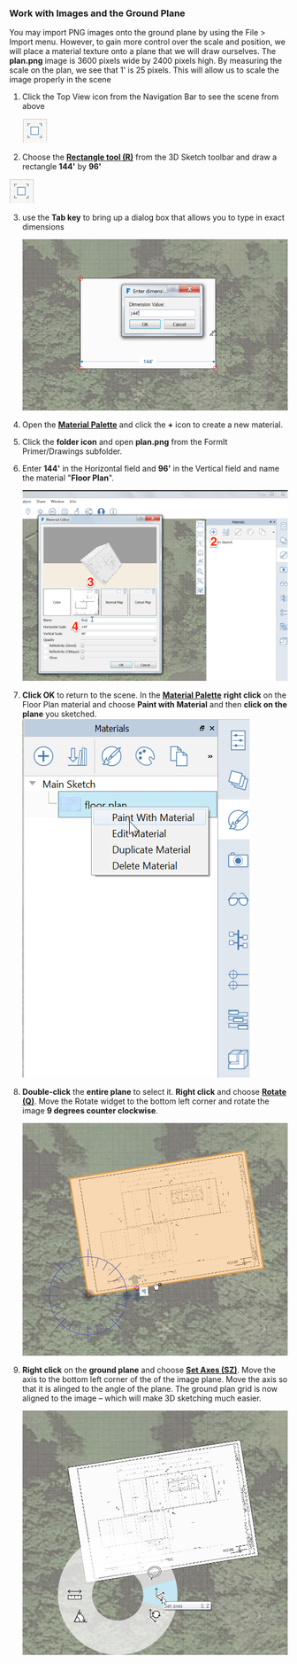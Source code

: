 ### Work with Images and the Ground Plane

You may import PNG images onto the ground plane by using the File &gt; Import menu. However, to gain more control over the scale and position, we will place a material texture onto a plane that we will draw ourselves. The **plan.png** image is 3600 pixels wide by 2400 pixels high. By measuring the scale on the plan, we see that 1' is 25 pixels. This will allow us to scale the image properly in the scene


1. Click the Top View icon from the Navigation Bar to see the scene from above

    ![](./images/TopView.png)    

2. Choose the [**Rectangle tool (R)**](../tool-library/rectangle-tool.md) from the 3D Sketch toolbar and draw a rectangle **144'** by **96'**

![](./images/TopView.png)  

3. use the **Tab key** to bring up a dialog box that allows you to type in exact dimensions

    ![](./images/49fbf65d-2c44-4cc3-9bc6-e172cd19ca81.png)

2. Open the [**Material Palette**](../formit-introduction/tool-bars.md) and click the **+** icon to create a new material.

3. Click the **folder icon** and open **plan.png** from the FormIt Primer/Drawings subfolder.

4. Enter **144'** in the Horizontal field and **96'** in the Vertical field and name the material "**Floor Plan**".

    ![](./images/8f0f2e11-ecfb-484d-94f6-0930c8ad7b20.png)

5. **Click OK** to return to the scene. In the [**Material Palette**](../formit-introduction/tool-bars.md) **right click** on the Floor Plan material and choose **Paint with Material** and then **click on the plane** you sketched.
![](./images/ec9f4404-281a-4fb4-a104-e3dd92f67e62.png)

6. **Double-click** the **entire plane** to select it. **Right click** and choose [**Rotate (Q)**](../tool-library/placing-and-modifying-objects/rotate.md). Move the Rotate widget to the bottom left corner and rotate the image **9 degrees counter clockwise**.

    ![](./images/eab003c6-c95c-4003-9068-0eb43f41a263.png)

7. **Right click** on the **ground plane** and choose [**Set Axes (SZ)**](../tool-library/world-axes.md). Move the axis to the bottom left corner of the of the image plane. Move the axis so that it is alinged to the angle of the plane. The ground plan grid is now aligned to the image – which will make 3D sketching much easier.

    ![](./images/ed8afd35-af8a-4cf3-b3a7-71def22f9b2e.png)

